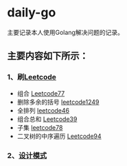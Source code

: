# daily-go
主要记录本人使用Golang解决问题的记录。

## 主要内容如下所示：

### 1、刷[Leetcode](https://github.com/dqixuan/daily-go/tree/main/algorithm) 
   - 组合  [Leetcode77](https://github.com/dqixuan/daily-go/tree/main/algorithm/leetcode77)
   - 删除多余的括号 [leetcode1249](https://github.com/dqixuan/daily-go/blob/main/algorithm/leetcode1249/leetcode1249.go)
   - 全排列 [leetcode46](https://github.com/dqixuan/daily-go/blob/main/algorithm/leetcode46/leetcode46.go)
   - 组合总和  [Leetcode39](https://github.com/dqixuan/daily-go/blob/main/algorithm/leetcode39/leetcode39.go)
   - 子集  [leetcode78](https://github.com/dqixuan/daily-go/blob/main/algorithm/leetcode78/leetcode78.go)
   - 二叉树的中序遍历  [Leetcode94](https://github.com/dqixuan/daily-go/blob/main/algorithm/binary_tree/leetcode94/leetcode94.go)



### 2、[设计模式](https://github.com/dqixuan/daily-go/tree/main/design_patten)
